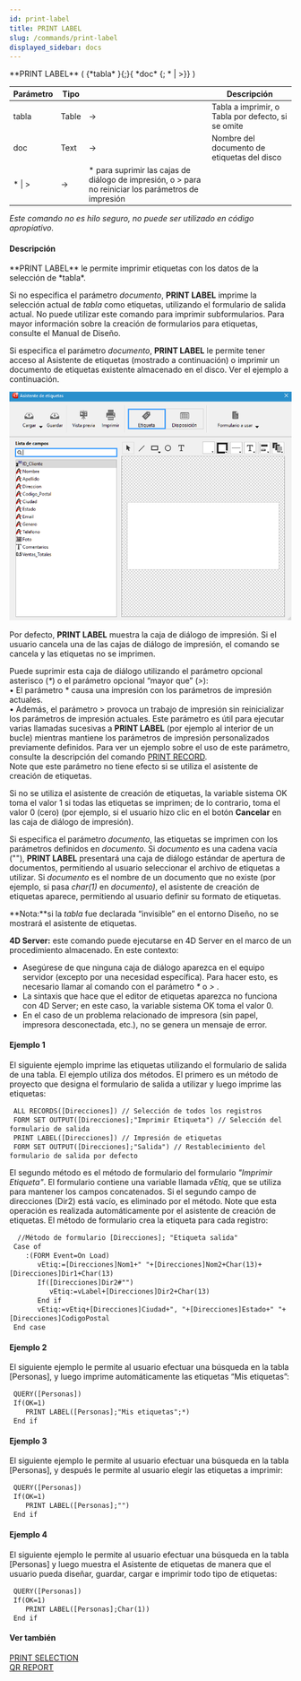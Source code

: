 ```yaml
---
id: print-label
title: PRINT LABEL
slug: /commands/print-label
displayed_sidebar: docs
---
```


<!--REF #_command_.PRINT LABEL.Syntax-->**PRINT LABEL** ( {*tabla* }{;}{ *doc* {; * | >}} )<!-- END REF-->
<!--REF #_command_.PRINT LABEL.Params-->
| Parámetro | Tipo |  | Descripción |
| --- | --- | --- | --- |
| tabla | Table | &#8594;  | Tabla a imprimir, o Tabla por defecto, si se omite |
| doc | Text | &#8594;  | Nombre del documento de etiquetas del disco |
| * &#124; > | &#8594;  | * para suprimir las cajas de diálogo de impresión, o > para no reiniciar los parámetros de impresión |

<!-- END REF-->

*Este comando no es hilo seguro, no puede ser utilizado en código apropiativo.*


#### Descripción 

<!--REF #_command_.PRINT LABEL.Summary-->**PRINT LABEL** le permite imprimir etiquetas con los datos de la selección de *tabla*.<!-- END REF-->

Si no especifica el parámetro *documento*, **PRINT LABEL** imprime la selección actual de *tabla* como etiquetas, utilizando el formulario de salida actual. No puede utilizar este comando para imprimir subformularios. Para mayor información sobre la creación de formularios para etiquetas, consulte el Manual de Diseño.

Si especifica el parámetro *documento*, **PRINT LABEL** le permite tener acceso al Asistente de etiquetas (mostrado a continuación) o imprimir un documento de etiquetas existente almacenado en el disco. Ver el ejemplo a continuación.

![](../assets/en/commands/pict2980390.es.png)

Por defecto, **PRINT LABEL** muestra la caja de diálogo de impresión. Si el usuario cancela una de las cajas de diálogo de impresión, el comando se cancela y las etiquetas no se imprimen.

Puede suprimir esta caja de diálogo utilizando el parámetro opcional asterisco (*\**) o el parámetro opcional “mayor que” (*\>*):   
• El parámetro \* causa una impresión con los parámetros de impresión actuales.  
• Además, el parámetro > provoca un trabajo de impresión sin reinicializar los parámetros de impresión actuales. Este parámetro es útil para ejecutar varias llamadas sucesivas a **PRINT LABEL** (por ejemplo al interior de un bucle) mientras mantiene los parámetros de impresión personalizados previamente definidos. Para ver un ejemplo sobre el uso de este parámetro, consulte la descripción del comando [PRINT RECORD](print-record.md).  
Note que este parámetro no tiene efecto si se utiliza el asistente de creación de etiquetas.

Si no se utiliza el asistente de creación de etiquetas, la variable sistema OK toma el valor 1 si todas las etiquetas se imprimen; de lo contrario, toma el valor 0 (cero) (por ejemplo, si el usuario hizo clic en el botón **Cancelar** en las caja de diálogo de impresión).

Si especifica el parámetro *documento*, las etiquetas se imprimen con los parámetros definidos en *documento*. Si *documento* es una cadena vacía (""), **PRINT LABEL** presentará una caja de diálogo estándar de apertura de documentos, permitiendo al usuario seleccionar el archivo de etiquetas a utilizar. Si *documento* es el nombre de un documento que no existe (por ejemplo, si pasa *char(1)* en *documento)*, el asistente de creación de etiquetas aparece, permitiendo al usuario definir su formato de etiquetas.

**Nota:**si la *tabla* fue declarada “invisible” en el entorno Diseño, no se mostrará el asistente de etiquetas.

**4D Server:** este comando puede ejecutarse en 4D Server en el marco de un procedimiento almacenado. En este contexto:

* Asegúrese de que ninguna caja de diálogo aparezca en el equipo servidor (excepto por una necesidad específica). Para hacer esto, es necesario llamar al comando con el parámetro *\** o *\>* .
* La sintaxis que hace que el editor de etiquetas aparezca no funciona con 4D Server; en este caso, la variable sistema OK toma el valor 0.
* En el caso de un problema relacionado de impresora (sin papel, impresora desconectada, etc.), no se genera un mensaje de error.

#### Ejemplo 1 

El siguiente ejemplo imprime las etiquetas utilizando el formulario de salida de una tabla. El ejemplo utiliza dos métodos. El primero es un método de proyecto que designa el formulario de salida a utilizar y luego imprime las etiquetas: 

```4d
 ALL RECORDS([Direcciones]) // Selección de todos los registros
 FORM SET OUTPUT([Direcciones];"Imprimir Etiqueta") // Selección del formulario de salida
 PRINT LABEL([Direcciones]) // Impresión de etiquetas
 FORM SET OUTPUT([Direcciones];"Salida") // Restablecimiento del formulario de salida por defecto
```

El segundo método es el método de formulario del formulario *"Imprimir Etiqueta"*. El formulario contiene una variable llamada *vEtiq*, que se utiliza para mantener los campos concatenados. Si el segundo campo de direcciones (Dir2) está vacío, es eliminado por el método. Note que esta operación es realizada automáticamente por el asistente de creación de etiquetas. El método de formulario crea la etiqueta para cada registro:

```4d
  //Método de formulario [Direcciones]; "Etiqueta salida"
 Case of
    :(FORM Event=On Load)
       vEtiq:=[Direcciones]Nom1+" "+[Direcciones]Nom2+Char(13)+[Direcciones]Dir1+Char(13)
       If([Direcciones]Dir2#"")
          vEtiq:=vLabel+[Direcciones]Dir2+Char(13)
       End if
       vEtiq:=vEtiq+[Direcciones]Ciudad+", "+[Direcciones]Estado+" "+[Direcciones]CodigoPostal
 End case
```

#### Ejemplo 2 

El siguiente ejemplo le permite al usuario efectuar una búsqueda en la tabla \[Personas\], y luego imprime automáticamente las etiquetas “Mis etiquetas”:

```4d
 QUERY([Personas])
 If(OK=1)
    PRINT LABEL([Personas];"Mis etiquetas";*)
 End if
```

#### Ejemplo 3 

El siguiente ejemplo le permite al usuario efectuar una búsqueda en la tabla \[Personas\], y después le permite al usuario elegir las etiquetas a imprimir:

```4d
 QUERY([Personas])
 If(OK=1)
    PRINT LABEL([Personas];"")
 End if
```

#### Ejemplo 4 

El siguiente ejemplo le permite al usuario efectuar una búsqueda en la tabla \[Personas\] y luego muestra el Asistente de etiquetas de manera que el usuario pueda diseñar, guardar, cargar e imprimir todo tipo de etiquetas:

```4d
 QUERY([Personas])
 If(OK=1)
    PRINT LABEL([Personas];Char(1))
 End if
```

#### Ver también 

[PRINT SELECTION](print-selection.md)  
[QR REPORT](qr-report.md)  